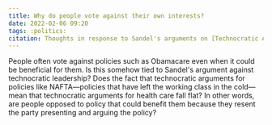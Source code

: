 ```yaml
---
title: Why do people vote against their own interests?
date: 2022-02-06 09:20
tags: :politics:
citation: Thoughts in response to Sandel's arguments on [Technocratic Approach to Governing](202112221608.md)
---
```


People often vote against policies such as Obamacare even when it could be beneficial for them. Is this somehow tied to Sandel's argument against technocratic leadership? Does the fact that technocratic arguments for policies like NAFTA—policies that have left the working class in the cold—mean that technocratic arguments for health care fall flat? In other words, are people opposed to policy that could benefit them because they resent the party presenting and arguing the policy?
